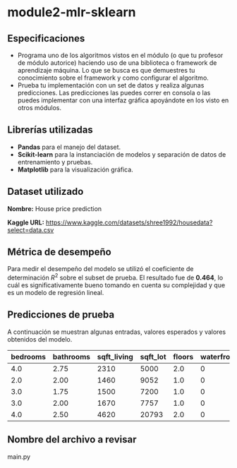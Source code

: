 # module2-mlr-sklearn

## Especificaciones

* Programa uno de los algoritmos vistos en el módulo (o que tu profesor de módulo autorice) haciendo uso de una biblioteca o framework de aprendizaje máquina. Lo que se busca es que demuestres tu conocimiento sobre el framework y como configurar el algoritmo. 
* Prueba tu implementación con un set de datos y realiza algunas predicciones. Las predicciones las puedes correr en consola o las puedes implementar con una interfaz gráfica apoyándote en los visto en otros módulos.

## Librerías utilizadas

* **Pandas** para el manejo del dataset.
* **Scikit-learn** para la instanciación de modelos y separación de datos de entrenamiento y pruebas.
* **Matplotlib** para la visualización gráfica.

## Dataset utilizado

**Nombre:** House price prediction

**Kaggle URL:** https://www.kaggle.com/datasets/shree1992/housedata?select=data.csv

## Métrica de desempeño

Para medir el desempeño del modelo se utilizó el coeficiente de determinación $R^2$ sobre el subset de prueba. El resultado fue de **0.464**, lo cuál es significativamente bueno tomando en cuenta su complejidad y que es un modelo de regresión lineal.

## Predicciones de prueba

A continuación se muestran algunas entradas, valores esperados y valores obtenidos del modelo.

bedrooms | bathrooms | sqft_living | sqft_lot | floors | waterfront | view | condition | sqft_above | sqft_basement | yr_built | yr_renovated | expected_price | obtained_price
---------|-----------|-------------|----------|--------|------------|------|-----------|------------|---------------|----------|--------------|----------------|---------------
4.0      | 2.75 |	2310 | 5000 | 2.0 | 0 | 0 | 3 | 2310 | 0 | 2006 | 0 | 309950.0 | 598045.2
2.0      | 2.00 |	1460 | 9052 | 1.0 | 0 | 2 | 5 | 1460 | 0 | 1900 | 0 | 1010000.0 | 383834.1
3.0	| 1.75 |	1500 |	7200 |	1.0 |	0 |	0 |	3 |	1500 |	0 |	1957 |	2000 | 360000.0 | 420501.5
3.0	| 2.00 |	1670 |	7757 |	1.0 |	0 |	0 |	3 |	1670 |	0 |	1992 |	0 | 289950.0 | 437838.6
4.0	| 2.50 |	4620 |	20793 |	2.0 |	0 |	0 |	4 |	4620 |	0 |	1991 |	0 | 575000.0 | 1161926

## Nombre del archivo a revisar

main.py
